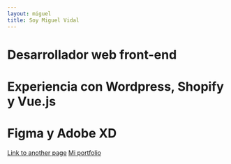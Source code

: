 ```yaml
---
layout: miguel
title: Soy Miguel Vidal
---
```


# Desarrollador web front-end
# Experiencia con Wordpress, Shopify y Vue.js
# Figma y Adobe XD

[Link to another page](./index.html)
[Mi portfolio](./index.md)